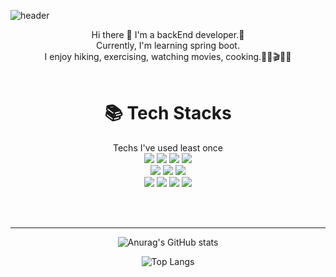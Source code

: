 
<!--
**jjaong/jjaong** is a ✨ _special_ ✨ repository because its `README.md` (this file) appears on your GitHub profile.

Here are some ideas to get you started:

- 🔭 I’m currently working on ...
- 🌱 I’m currently learning ...
- 👯 I’m looking to collaborate on ...
- 🤔 I’m looking for help with ...
- 💬 Ask me about ...
- 📫 How to reach me: ...
- 😄 Pronouns: ...
- ⚡ Fun fact: ...
-->
![header](https://capsule-render.vercel.app/api?type=waving&color=auto&height=300&section=header&text=Welcome&fontSize=70)
<div align = "center">
Hi there 👋 I'm a backEnd developer.🌱 <br>
Currently, I'm learning spring boot. <br>
I enjoy hiking, exercising, watching movies, cooking.🏃‍♂️🎬👩‍🍳 <br>

<br>

# 📚 Tech Stacks <br>
Techs I've used least once<br>
<img src="https://img.shields.io/badge/java-007396?style=flat-square&logo=java&logoColor=white"> 
<img src="https://img.shields.io/badge/c-A8B9CC?style=flat-square&logo=c&logoColor=white">
<img src="https://img.shields.io/badge/apache tomcat-F8DC75?style=flat-square&logo=apachetomcat&logoColor=white">
<img src="https://img.shields.io/badge/springboot-6DB33F?style=flat-square&logo=springboot&logoColor=white"> <br>
<img src="https://img.shields.io/badge/mysql-4479A1?style=flat-square&logo=mysql&logoColor=white">
<img src="https://img.shields.io/badge/oracle-F80000?style=flat-square&logo=oracle&logoColor=white"> 
<img src="https://img.shields.io/badge/Android-3DDC84?style=flat-square&logo=Android&logoColor=white"/> <br>
<img src="https://img.shields.io/badge/html5-E34F26?style=flat-square&logo=html5&logoColor=white">
<img src="https://img.shields.io/badge/css-1572B6?style=flat-square&logo=css3&logoColor=white"> 
<img src="https://img.shields.io/badge/javascript-F7DF1E?style=flat-square&logo=javascript&logoColor=black"> 
<img src="https://img.shields.io/badge/jquery-0769AD?style=flat-square&logo=jquery&logoColor=white">

<br><br>

<hr>

![Anurag's GitHub stats](https://github-readme-stats.vercel.app/api?username=jjaong&show_icons=true&theme=dracula)

![Top Langs](https://github-readme-stats.vercel.app/api/top-langs/?username=jjaong&layout=compact&theme=dracula)

</div>
